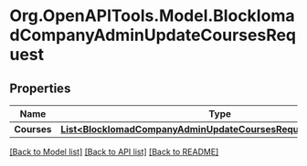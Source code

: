 # Org.OpenAPITools.Model.BlockIomadCompanyAdminUpdateCoursesRequest

## Properties

Name | Type | Description | Notes
------------ | ------------- | ------------- | -------------
**Courses** | [**List&lt;BlockIomadCompanyAdminUpdateCoursesRequestCoursesInner&gt;**](BlockIomadCompanyAdminUpdateCoursesRequestCoursesInner.md) |  | 

[[Back to Model list]](../README.md#documentation-for-models) [[Back to API list]](../README.md#documentation-for-api-endpoints) [[Back to README]](../README.md)

